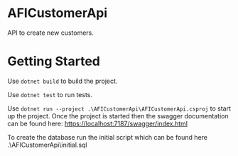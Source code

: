# AFICustomerApi

API to create new customers.

# Getting Started

Use `dotnet build` to build the project.

Use `dotnet test` to run tests.

Use `dotnet run --project .\AFICustomerApi\AFICustomerApi.csproj` to start up the project. Once the project is started then the swagger documentation can be found here: [https://localhost:7187/swagger/index.html](https://localhost:7187/swagger/index.html)

To create the database run the initial script which can be found here .\AFICustomerApi\initial.sql

